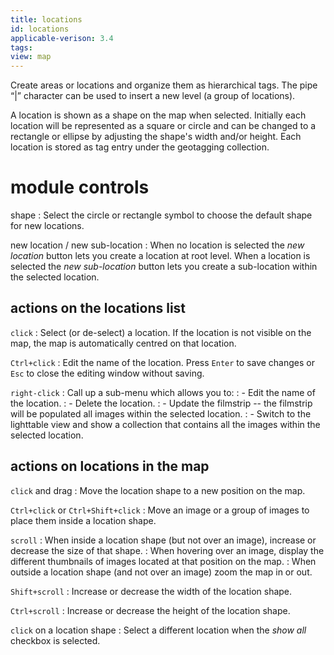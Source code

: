 ```yaml
---
title: locations
id: locations
applicable-verison: 3.4
tags: 
view: map
---
```


Create areas or locations and organize them as hierarchical tags. The pipe “|” character can be used to insert a new level (a group of locations).

A location is shown as a shape on the map when selected. Initially each location will be represented as a square or circle and can be changed to a rectangle or ellipse by adjusting the shape's width and/or height. Each location is stored as tag entry under the geotagging collection.

# module controls

shape
: Select the circle or rectangle symbol to choose the default shape for new locations.

new location / new sub-location
: When no location is selected the _new location_ button lets you create a location at root level. When a location is selected the _new sub-location_ button lets you create a sub-location within the selected location.


## actions on the locations list

`click`
: Select (or de-select) a location. If the location is not visible on the map, the map is automatically centred on that location.

`Ctrl+click`
: Edit the name of the location. Press `Enter` to save changes or `Esc` to close the editing window without saving.

`right-click`
: Call up a sub-menu which allows you to:
: - Edit the name of the location.
: - Delete the location.
: - Update the filmstrip -- the filmstrip will be populated all images within the selected location.
: - Switch to the lighttable view and show a collection that contains all the images within the selected location.

## actions on locations in the map

`click` and drag
: Move the location shape to a new position on the map.

`Ctrl+click` or `Ctrl+Shift+click`
: Move an image or a group of images to place them inside a location shape.

`scroll`
: When inside a location shape (but not over an image), increase or decrease the size of that shape.
: When hovering over an image, display the different thumbnails of images located at that position on the map.
: When outside a location shape (and not over an image) zoom the map in or out.

`Shift+scroll`
: Increase or decrease the width of the location shape.

`Ctrl+scroll`
: Increase or decrease the height of the location shape.

`click` on a location shape
: Select a different location when the _show all_ checkbox is selected.

